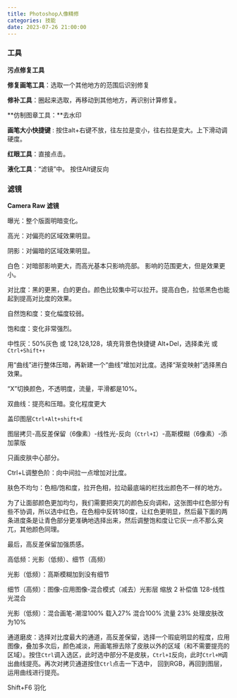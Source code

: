 ```yaml
---
title: Photoshop人像精修
categories: 技能
date: 2023-07-26 21:00:00
---
```

### 工具
**污点修复工具**

**修复画笔工具**：选取一个其他地方的范围后识别修复

**修补工具**：圈起来选取，再移动到其他地方，再识别计算修复。

**仿制图章工具：**去水印

**画笔大小快捷键** : 按住alt+右键不放，往左拉是变小，往右拉是变大。上下滑动调硬度。

**红眼工具**：直接点击。

**液化工具**：“滤镜”中。
按住Alt键反向

### 滤镜

**Camera Raw 滤镜**

曝光：整个版面明暗变化。

高光：对偏亮的区域效果明显。

阴影：对偏暗的区域效果明显。

白色：对暗部影响更大，而高光基本只影响亮部。
影响的范围更大，但是效果更小。

对比度：黑的更黑，白的更白。颜色比较集中可以拉开。提高白色，拉低黑色也能起到提高对比度的效果。

自然饱和度：变化幅度较弱。

饱和度：变化非常强烈。

中性灰：50%灰色 或 128,128,128，填充背景色快捷键 Alt+Del，选择柔光
或 `Ctrl+Shift+↑`

用“曲线”进行整体压暗，再新建一个“曲线”增加对比度。选择“渐变映射”选择黑白效果。

“X”切换颜色，不透明度，流量，平滑都是10%。

双曲线：提亮和压暗。变化程度更大

盖印图层`Ctrl+Alt+shift+E`

图层拷贝-高反差保留（6像素）-线性光-反向（`Ctrl+I`）-高斯模糊（6像素）-添加蒙版

只画皮肤中心部分。

Ctrl+L调整色阶：向中间拉一点增加对比度。

肤色不均匀：色相/饱和度，拉开色相，拉动最底端的栏找出颜色不一样的地方。

为了让面部颜色更加均匀，我们需要把突兀的颜色反向调和，这张图中红色部分有些不协调，所以选中红色，在色相中反转180度，让红色更明显，然后最下面的两条进度条是让青色部分更准确地选择出来，然后调整饱和度让它灰一点不那么突兀，其他颜色同理。

最后，高反差保留加强质感。

高低频：光影（低频）、细节（高频）

光影（低频）：高斯模糊加到没有细节

细节（高频）：图像-应用图像-混合模式（减去）光影层 缩放 2 补偿值 128-线性光混合

光影（低频）：混合画笔-潮湿100% 载入27% 混合100% 流量 23% 处理皮肤改为10%

通道磨皮：选择对比度最大的通道，高反差保留，选择一个瑕疵明显的程度，应用图像，叠加多次后，颜色减淡，用画笔擦去除了皮肤以外的区域（和不需要提亮的区域）。按住`Ctrl`调入选区，此时选中部分不是皮肤，`Ctrl+I`反向，此时`Ctrl+M`调出曲线提亮。再次对拷贝通道按住`Ctrl`点击一下选中， 回到RGB，再回到图层，运用曲线进行提亮。

Shift+F6 羽化